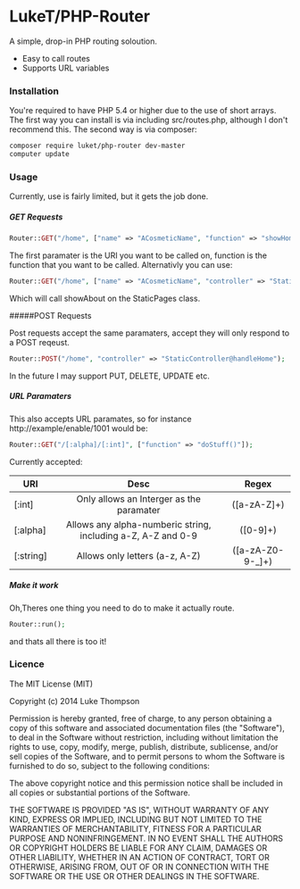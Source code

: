 LukeT/PHP-Router
=========

A simple, drop-in PHP routing soloution.

  - Easy to call routes
  - Supports URL variables
 

### Installation
You're required to have PHP 5.4 or higher due to the use of short arrays.
The first way you can install is via including src/routes.php, although I don't recommend this.
The second way is via composer:
```sh
composer require luket/php-router dev-master
computer update
```
### Usage
Currently, use is fairly limited, but it gets the job done.
##### GET Requests 

```php
Router::GET("/home", ["name" => "ACosmeticName", "function" => "showHome"]);
```
The first paramater is the URI you want to be called on, function is the function that you want to be called. Alternativly you can use:

```php
Router::GET("/home", ["name" => "ACosmeticName", "controller" => "StaticPages@showAbout"]);
```
Which will call showAbout on the StaticPages class.

#####POST Requests

Post requests accept the same paramaters, accept they will only respond to a POST reqeust.
```php
Router::POST("/home", "controller" => "StaticController@handleHome");
```
In the future I may support PUT, DELETE, UPDATE etc.  
 
##### URL Paramaters
This also accepts URL paramates, so for instance http://example/enable/1001 would be:
```php
Router::GET("/[:alpha]/[:int]", ["function" => "doStuff()"]);
```
Currently accepted:

| URI           | Desc                                                              | Regex            | 
| ------------- |:-----------------------------------------------------------------:|:----------------:|
| [:int]        | Only allows an Interger as the paramater                          | ([a-zA-Z]+)
| [:alpha]      | Allows any alpha-numberic string, including a-Z, A-Z and 0-9      | ([0-9]+)
| [:string]     | Allows only letters (a-z, A-Z)                                    | ([a-zA-Z0-9-_]+)


#####  Make it work

Oh,Theres one thing you need to do to make it actually route.
```php
Router::run();
```

and thats all there is too it!


### Licence


The MIT License (MIT)

Copyright (c) 2014 Luke Thompson

Permission is hereby granted, free of charge, to any person obtaining a copy
of this software and associated documentation files (the "Software"), to deal
in the Software without restriction, including without limitation the rights
to use, copy, modify, merge, publish, distribute, sublicense, and/or sell
copies of the Software, and to permit persons to whom the Software is
furnished to do so, subject to the following conditions:

The above copyright notice and this permission notice shall be included in
all copies or substantial portions of the Software.

THE SOFTWARE IS PROVIDED "AS IS", WITHOUT WARRANTY OF ANY KIND, EXPRESS OR
IMPLIED, INCLUDING BUT NOT LIMITED TO THE WARRANTIES OF MERCHANTABILITY,
FITNESS FOR A PARTICULAR PURPOSE AND NONINFRINGEMENT. IN NO EVENT SHALL THE
AUTHORS OR COPYRIGHT HOLDERS BE LIABLE FOR ANY CLAIM, DAMAGES OR OTHER
LIABILITY, WHETHER IN AN ACTION OF CONTRACT, TORT OR OTHERWISE, ARISING FROM,
OUT OF OR IN CONNECTION WITH THE SOFTWARE OR THE USE OR OTHER DEALINGS IN
THE SOFTWARE.
